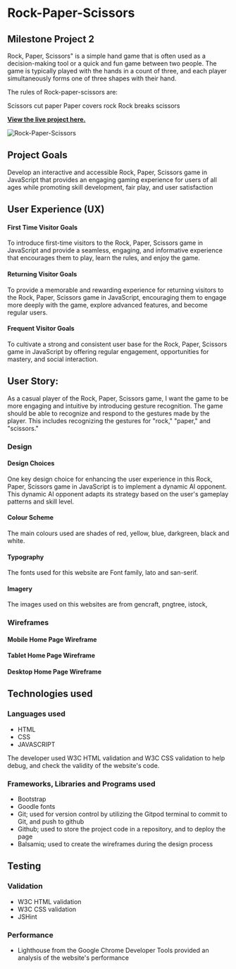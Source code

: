 # Rock-Paper-Scissors

## Milestone Project 2

Rock, Paper, Scissors" is a simple hand game that is often used as a decision-making tool or a quick and fun game between two people. The game is typically played with the hands in a count of three, and each player simultaneously forms one of three shapes with their hand.

The rules of Rock-paper-scissors are:

Scissors cut paper
Paper covers rock
Rock breaks scissors

**[View the live project here.](https://abdulsyed05.github.io/Rock-Paper-Scissors/)**


![Rock-Paper-Scissors](assets/images/responsive.png)

## Project Goals

Develop an interactive and accessible Rock, Paper, Scissors game in JavaScript that provides an engaging gaming experience for users of all ages while promoting skill development, fair play, and user satisfaction

## User Experience (UX)

#### First Time Visitor Goals
To introduce first-time visitors to the Rock, Paper, Scissors game in JavaScript and provide a seamless, engaging, and informative experience that encourages them to play, learn the rules, and enjoy the game.

#### Returning Visitor Goals
To provide a memorable and rewarding experience for returning visitors to the Rock, Paper, Scissors game in JavaScript, encouraging them to engage more deeply with the game, explore advanced features, and become regular users.

#### Frequent Visitor Goals
To cultivate a strong and consistent user base for the Rock, Paper, Scissors game in JavaScript by offering regular engagement, opportunities for mastery, and social interaction.

## User Story:
As a casual player of the Rock, Paper, Scissors game, I want the game to be more engaging and intuitive by introducing gesture recognition. The game should be able to recognize and respond to the gestures made by the player. This includes recognizing the gestures for "rock," "paper," and "scissors."

### Design

#### Design Choices
One key design choice for enhancing the user experience in this Rock, Paper, Scissors game in JavaScript is to implement a dynamic AI opponent. This dynamic AI opponent adapts its strategy based on the user's gameplay patterns and skill level.

#### Colour Scheme
The main colours used are shades of red, yellow, blue, darkgreen, black and white.

#### Typography
The fonts used for this website are Font family, lato and san-serif.

#### Imagery
The images used on this websites are from gencraft, pngtree, istock,

### Wireframes

#### Mobile Home Page Wireframe


#### Tablet Home Page Wireframe


#### Desktop Home Page Wireframe


## Technologies used

### Languages used

* HTML
* CSS
* JAVASCRIPT

The developer used W3C HTML validation and W3C CSS validation to help debug, and check the validity of the website's code.


### Frameworks, Libraries and Programs used

* Bootstrap
* Goodle fonts 
* Git; used for version control by utilizing the Gitpod terminal to commit to Git, and push to github
* Github; used to store the project code in a repository, and to deploy the page
* Balsamiq; used to create the wireframes during the design process

## Testing

### Validation

* W3C HTML validation
* W3C CSS validation
* JSHint 

### Performance
* Lighthouse from the Google Chrome Developer Tools provided an analysis of the website's performance








